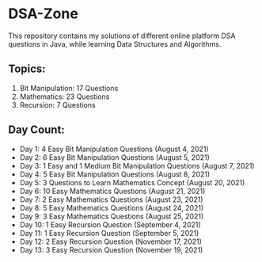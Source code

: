 # DSA-Zone

This repository contains my solutions of different online platform DSA questions in Java, while learning Data Structures and Algorithms.

<h2>Topics:</h2>

<ol>
  
  <li>Bit Manipulation: 17 Questions</li>
  <li>Mathematics: 23 Questions</li>
  <li>Recursion: 7 Questions</li>

</ol>


<h2>Day Count:</h2>


<ul>

  <li>Day 1: 4 Easy Bit Manipulation Questions	(August 4, 2021)</li>
  <li>Day 2: 6 Easy Bit Manipulation Questions	(August 5, 2021)</li>
  <li>Day 3: 1 Easy and 1 Medium Bit Manipulation Questions	(August 7, 2021)</li>
  <li>Day 4: 5 Easy Bit Manipulation Questions	(August 8, 2021)</li>
  <li>Day 5: 3 Questions to Learn Mathematics Concept	(August 20, 2021)</li>
  <li>Day 6: 10 Easy Mathematics Questions	(August 21, 2021)</li>
  <li>Day 7: 2 Easy Mathematics Questions	(August 23, 2021)</li>
  <li>Day 8: 5 Easy Mathematics Questions	(August 24, 2021)</li>
  <li>Day 9: 3 Easy Mathematics Questions	(August 25, 2021)</li>
  <li>Day 10: 1 Easy Recursion Question	(September 4, 2021)</li>
  <li>Day 11: 1 Easy Recursion Question	(September 5, 2021)</li>
  <li>Day 12: 2 Easy Recursion Question	(November 17, 2021)</li>
  <li>Day 13: 3 Easy Recursion Question	(November 19, 2021)</li>
  
</ul>
